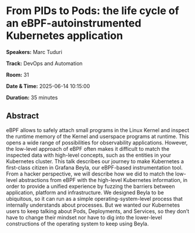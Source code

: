 # From PIDs to Pods: the life cycle of an eBPF-autoinstrumented Kubernetes application

**Speakers:** Marc Tuduri
                    
**Track:** DevOps and Automation
                    
**Room:** 31
                    
**Date & Time:** 2025-06-14 10:15:00
                    
**Duration:** 35 minutes
                    
## Abstract
                    
eBPF allows to safely attach small programs in the Linux Kernel and inspect the runtime memory of the Kernel and userspace programs at runtime. This opens a wide range of possibilities for observability applications. However, the low-level approach of eBPF often makes it difficult to match the inspected data with high-level concepts, such as the entities in your Kubernetes cluster.
This talk describes our journey to make Kubernetes a first-class citizen in Grafana Beyla, our eBPF-based instrumentation tool. From a hacker perspective, we will describe how we did to match the low-level abstractions from eBPF with the high-level Kubernetes information, in order to provide a unified experience by fuzzing the barriers between application, platform and infrastructure. We designed Beyla to be ubiquitous, so it can run as a simple operating-system-level process that internally understands about processes. But we wanted our Kubernetes users to keep talking about Pods, Deployments, and Services, so they don’t have to change their mindset nor have to dig into the lower-level constructions of the operating system to keep using Beyla.
